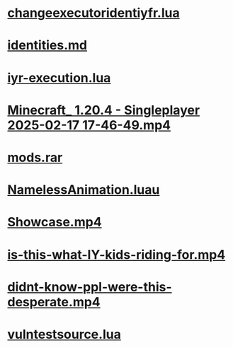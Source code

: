 # [changeexecutoridentiyfr.lua](https://mxsynry.github.io/storage/other-stuff/changeexecutoridentiyfr.lua)
# [identities.md](https://github.com/mxsynry/NamingStandard/raw/refs/heads/main/Identities.md)
# [iyr-execution.lua](https://mxsynry.github.io/storage/other-stuff/iyr-execution.lua)
# [Minecraft_ 1.20.4 - Singleplayer 2025-02-17 17-46-49.mp4](https://mxsynry.github.io/storage/other-stuff/Minecraft_%201.20.4%20-%20Singleplayer%202025-02-17%2017-46-49.mp4)
# [mods.rar](https://mxsynry.github.io/storage/other-stuff/mods.rar)
# [NamelessAnimation.luau](https://mxsynry.github.io/storage/other-stuff/NamelessAnimation.luau)
# [Showcase.mp4](https://mxsynry.github.io/storage/other-stuff/Showcase.mp4)
# [is-this-what-IY-kids-riding-for.mp4](https://mxsynry.github.io/storage/other-stuff/is-this-what-IY-kids-riding-for.mp4)
# [didnt-know-ppl-were-this-desperate.mp4](https://mxsynry.github.io/storage/other-stuff/didnt-know-ppl-were-this-desperate.mp4)
# [vulntestsource.lua](https://mxsynry.github.io/storage/other-stuff/vulntestsource.lua)

